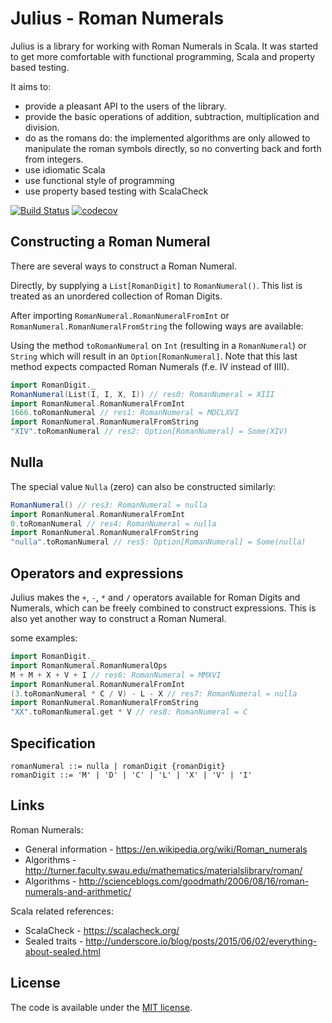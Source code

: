 Julius - Roman Numerals
=======================

Julius is a library for working with Roman Numerals in Scala.
It was started to get more comfortable with functional programming, Scala and property based testing.

It aims to:
- provide a pleasant API to the users of the library.
- provide the basic operations of addition, subtraction, multiplication and division.
- do as the romans do: the implemented algorithms are only allowed to manipulate the roman symbols directly, so no
converting back and forth from integers.
- use idiomatic Scala
- use functional style of programming
- use property based testing with ScalaCheck

[![Build Status](https://travis-ci.org/Philippus/julius.svg?branch=master)](https://travis-ci.org/Philippus/julius)
[![codecov](https://codecov.io/gh/Philippus/julius/branch/master/graph/badge.svg)](https://codecov.io/gh/Philippus/julius)

## Constructing a Roman Numeral
There are several ways to construct a Roman Numeral.

Directly, by supplying a `List[RomanDigit]` to `RomanNumeral()`. This list is treated as an unordered collection of
Roman Digits.

After importing `RomanNumeral.RomanNumeralFromInt` or `RomanNumeral.RomanNumeralFromString` the following ways are
available:

Using the method `toRomanNumeral` on `Int` (resulting in a `RomanNumeral`) or `String` which will result in an
`Option[RomanNumeral]`.
Note that this last method expects compacted Roman Numerals (f.e. IV instead of IIII).

```scala
import RomanDigit._
RomanNumeral(List(I, I, X, I)) // res0: RomanNumeral = XIII
import RomanNumeral.RomanNumeralFromInt
1666.toRomanNumeral // res1: RomanNumeral = MDCLXVI
import RomanNumeral.RomanNumeralFromString
"XIV".toRomanNumeral // res2: Option[RomanNumeral] = Some(XIV)
```

## Nulla
The special value `Nulla` (zero) can also be constructed similarly:

```scala
RomanNumeral() // res3: RomanNumeral = nulla
import RomanNumeral.RomanNumeralFromInt
0.toRomanNumeral // res4: RomanNumeral = nulla
import RomanNumeral.RomanNumeralFromString
"nulla".toRomanNumeral // res5: Option[RomanNumeral] = Some(nulla)
```

## Operators and expressions
Julius makes the `+`, `-`, `*` and `/` operators available for Roman Digits and Numerals, which can be freely combined
to construct expressions. This is also yet another way to construct a Roman Numeral.

some examples:
```scala
import RomanDigit._
import RomanNumeral.RomanNumeralOps
M + M + X + V + I // res6: RomanNumeral = MMXVI
import RomanNumeral.RomanNumeralFromInt
(3.toRomanNumeral * C / V) - L - X // res7: RomanNumeral = nulla
import RomanNumeral.RomanNumeralFromString
"XX".toRomanNumeral.get * V // res8: RomanNumeral = C
```

## Specification

```
romanNumeral ::= nulla | romanDigit {romanDigit}
romanDigit ::= 'M' | 'D' | 'C' | 'L' | 'X' | 'V' | 'I'
```

## Links
Roman Numerals:
- General information - https://en.wikipedia.org/wiki/Roman_numerals
- Algorithms - http://turner.faculty.swau.edu/mathematics/materialslibrary/roman/
- Algorithms - http://scienceblogs.com/goodmath/2006/08/16/roman-numerals-and-arithmetic/

Scala related references:
- ScalaCheck - https://scalacheck.org/
- Sealed traits - http://underscore.io/blog/posts/2015/06/02/everything-about-sealed.html

## License
The code is available under the [MIT license](LICENSE.md).
